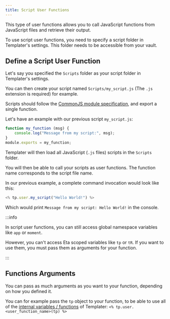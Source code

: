 ```yaml
---
title: Script User Functions
---
```


This type of user functions allows you to call JavaScript functions from JavaScript files and retrieve their output.

To use script user functions, you need to specify a script folder in Templater's settings. This folder needs to be accessible from your vault. 

## Define a Script User Function

Let's say you specified the `Scripts` folder as your script folder in Templater's settings.

You can then create your script named `Scripts/my_script.js` (The `.js` extension is required) for example.

Scripts should follow the [CommonJS module specification](https://flaviocopes.com/commonjs/), and export a single function.

Let's have an example with our previous script `my_script.js`:

```javascript
function my_function (msg) {
    console.log("Message from my script:", msg);
}
module.exports = my_function;
```

Templater will then load all JavaScript (`.js` files) scripts in the `Scripts` folder.

You will then be able to call your scripts as user functions. The function name corresponds to the script file name.

In our previous example, a complete command invocation would look like this: 

```javascript
<% tp.user.my_script("Hello World!") %>
```

Which would print `Message from my script: Hello World!` in the console.

:::info 

In script user functions, you can still access global namespace variables like `app` or `moment`.

However, you can't access Eta scoped variables like `tp` or `tR`. If you want to use them, you must pass them as arguments for your function.

:::

## Functions Arguments

You can pass as much arguments as you want to your function, depending on how you defined it.

You can for example pass the `tp` object to your function, to be able to use all of the [internal variables / functions](internal-variables-functions) of Templater: `<% tp.user.<user_function_name>(tp) %>`